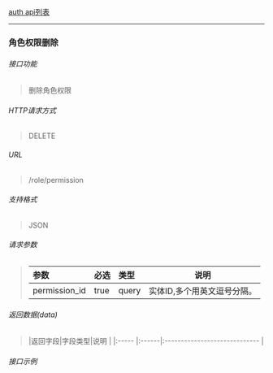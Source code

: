 [auth api列表](./README.md)

---
### 角色权限删除
###### 接口功能
> 删除角色权限

###### HTTP请求方式
> DELETE
###### URL
>  /role/permission
###### 支持格式
> JSON


###### 请求参数
> |参数|必选|类型|说明|
> |:-----  |:-------|:-----|-----                               |
> |permission_id|true|query|实体ID,多个用英文逗号分隔。|


###### 返回数据(data)
> |返回字段|字段类型|说明                              |
|:-----   |:------|:-----------------------------   |


###### 接口示例

